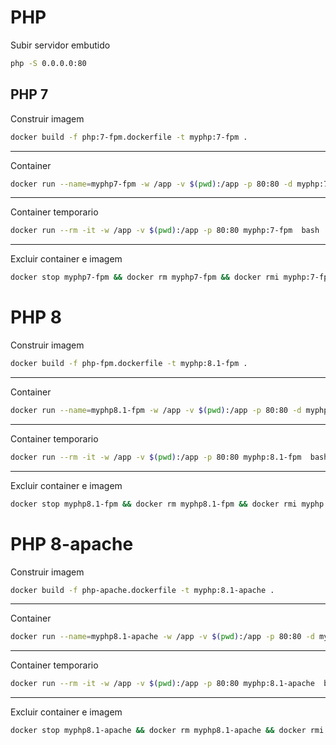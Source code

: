 # PHP

Subir servidor embutido

```sh
php -S 0.0.0.0:80
```
## PHP 7

Construir imagem 

```sh
docker build -f php:7-fpm.dockerfile -t myphp:7-fpm .
```
----------
Container 

```sh
docker run --name=myphp7-fpm -w /app -v $(pwd):/app -p 80:80 -d myphp:7-fpm
```
----------
Container temporario

```sh
docker run --rm -it -w /app -v $(pwd):/app -p 80:80 myphp:7-fpm  bash
```
----------
Excluir container e imagem

```sh
docker stop myphp7-fpm && docker rm myphp7-fpm && docker rmi myphp:7-fpm
```

# PHP 8

Construir imagem 

```sh
docker build -f php-fpm.dockerfile -t myphp:8.1-fpm .
```
----------
Container 

```sh
docker run --name=myphp8.1-fpm -w /app -v $(pwd):/app -p 80:80 -d myphp:8.1-fpm
```
----------
Container temporario

```sh
docker run --rm -it -w /app -v $(pwd):/app -p 80:80 myphp:8.1-fpm  bash
```
----------
Excluir container e imagem

```sh
docker stop myphp8.1-fpm && docker rm myphp8.1-fpm && docker rmi myphp:8.1-fpm
```
# PHP 8-apache

Construir imagem 

```sh
docker build -f php-apache.dockerfile -t myphp:8.1-apache .
```
----------
Container 

```sh
docker run --name=myphp8.1-apache -w /app -v $(pwd):/app -p 80:80 -d myphp:8.1-apache
```
----------
Container temporario

```sh
docker run --rm -it -w /app -v $(pwd):/app -p 80:80 myphp:8.1-apache  bash
```
----------
Excluir container e imagem

```sh
docker stop myphp8.1-apache && docker rm myphp8.1-apache && docker rmi myphp:8.1-apache
```
